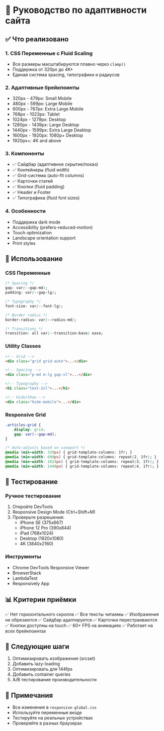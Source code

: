 # 📱 Руководство по адаптивности сайта

## ✅ Что реализовано

### 1. **CSS Переменные с Fluid Scaling**
- Все размеры масштабируются плавно через `clamp()`
- Поддержка от 320px до 4K+
- Единая система spacing, типографики и радиусов

### 2. **Адаптивные брейкпоинты**
- 320px - 479px: Small Mobile
- 480px - 599px: Large Mobile  
- 600px - 767px: Extra Large Mobile
- 768px - 1023px: Tablet
- 1024px - 1279px: Desktop
- 1280px - 1439px: Large Desktop
- 1440px - 1599px: Extra Large Desktop
- 1600px - 1920px: 1080p+ Desktop
- 1920px+: 4K and above

### 3. **Компоненты**
- ✅ Сайдбар (адаптивное скрытие/показ)
- ✅ Контейнеры (fluid width)
- ✅ Grid-система (auto-fit columns)
- ✅ Карточки статей
- ✅ Кнопки (fluid padding)
- ✅ Header и Footer
- ✅ Типографика (fluid font sizes)

### 4. **Особенности**
- Поддержка dark mode
- Accessibility (prefers-reduced-motion)
- Touch optimization
- Landscape orientation support
- Print styles

## 🎨 Использование

### CSS Переменные

```css
/* Spacing */
gap: var(--gap-md);
padding: var(--gap-lg);

/* Typography */
font-size: var(--font-lg);

/* Border radius */
border-radius: var(--radius-md);

/* Transitions */
transition: all var(--transition-base) ease;
```

### Utility Classes

```html
<!-- Grid -->
<div class="grid grid-auto">...</div>

<!-- Spacing -->
<div class="p-md m-lg gap-xl">...</div>

<!-- Typography -->
<h1 class="text-2xl">...</h1>

<!-- Hide/Show -->
<div class="hide-mobile">...</div>
```

### Responsive Grid

```css
.articles-grid {
    display: grid;
    gap: var(--gap-md);
}

/* Auto-adjusts based on viewport */
@media (min-width: 320px) { grid-template-columns: 1fr; }
@media (min-width: 600px) { grid-template-columns: repeat(2, 1fr); }
@media (min-width: 1024px) { grid-template-columns: repeat(3, 1fr); }
@media (min-width: 1440px) { grid-template-columns: repeat(4, 1fr); }
```

## 🧪 Тестирование

### Ручное тестирование
1. Откройте DevTools
2. Responsive Design Mode (Ctrl+Shift+M)
3. Проверьте разрешения:
   - iPhone SE (375x667)
   - iPhone 12 Pro (390x844)
   - iPad (768x1024)
   - Desktop (1920x1080)
   - 4K (3840x2160)

### Инструменты
- Chrome DevTools Responsive Viewer
- BrowserStack
- LambdaTest
- Responsively App

## 📊 Критерии приёмки

✅ Нет горизонтального скролла
✅ Все тексты читаемы
✅ Изображения не обрезаются
✅ Сайдбар адаптируется
✅ Карточки перестраиваются
✅ Кнопки доступны на touch
✅ 60+ FPS на анимациях
✅ Работает на всех брейкпоинтах

## 🚀 Следующие шаги

1. Оптимизировать изображения (srcset)
2. Добавить lazy-loading
3. Оптимизировать для 144fps
4. Добавить container queries
5. A/B тестирование производительности

## 📝 Примечания

- Все изменения в `responsive-global.css`
- Используйте переменные везде
- Тестируйте на реальных устройствах
- Проверяйте в разных браузерах
